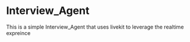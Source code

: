 # Interview_Agent
This is a simple Interview_Agent that uses livekit to leverage the realtime expreince
